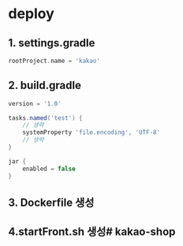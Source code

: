 # deploy

## 1. settings.gradle 
```groovy
rootProject.name = 'kakao'
```

## 2. build.gradle
```groovy
version = '1.0'

tasks.named('test') {
    // 생략
    systemProperty 'file.encoding', 'UTF-8'
    // 생략
}

jar {
	enabled = false
}
```

## 3. Dockerfile 생성

## 4.startFront.sh 생성# kakao-shop
